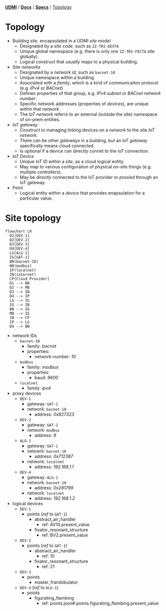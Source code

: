 [**UDMI**](../../) / [**Docs**](../) / [**Specs**](./) / [Topology](#)

# Topology

* Building _site_, encapsulated in a UDMI _site model_
  * Designated by a _site code_, such as `ZZ-TRI-DEVTA`
  * Unique global namespace (e.g. there is only _one_ `ZZ-TRI-FECTA` site globally).
  * Logical construct that _usually_ maps to a physical building.
* Site _networks_
  * Designated by a _network id_, such as `bacnet-10`
  * Unique namespace within a building.
  * Associated with a _family_, which is a kind of communicaiton protocol (e.g. _IPv4_ or _BACnet_)
  * Defines properties of that group, e.g. _IPv4 subnet_ or _BACnet network number_.
  * Specific network addresses (properties of _devices_), are unique within that _network_.
  * The _IoT network_ referrs to an external (outside the site) namespace of on-prem entities.
* _IoT gateway_
  * Construct to managing linking devices on a _network_ to the site _IoT network_.
  * There can be other _gateways_ in a building, but an _IoT gateway_ specifically means cloud connected.
  * Is optional if a device can directly connet to the IoT connection.
* _IoT Device_
  * Unique _IoT ID_ within a _site_, as a cloud logical entity.
  * May map to various configuraiton of physical on-site things (e.g. multiple controllers).
  * May be _directly_ connected to the IoT provider or _proxied_ through an IoT gateway.
* Point
  * Logical entity within a _device_ that provides enapsulation for a particular value.

# Site topology

```mermaid
flowchart LR
  D1[DEV-1]
  D2[DEV-2]
  D3[DEV-3]
  D4[DEV-4]
  LG[ALG-1]
  IG[GAT-1]
  BN(bacnet-10)
  NB(modbus)
  IP(localnet)
  IN(internet)
  CP[Cloud Provider]
  D1 --> BN
  D2 --> MB
  D3 --> IN
  D4 --> IP
  LG --> IG
  IG --> IN
  BN --> IG
  MB --> IG
  IN --> CP
  IP --> LG
  D4 --> BN
```

* network IDs
  * `bacnet-10`
    * family: _bacnet_
    * properties:
      * network-number: _10_
  * `modbus`
    * family: _modbus_
    * properties:
      * baud: _9600_
  * `localnet`
    * family: _ipv4_
* proxy devices
  * `DEV-1`
    * gateway: `GAT-1`
    * network: `bacnet-10`
      * address: _0x827323_
  * `DEV-2`
    * gateway: `GAT-1`
    * network: `modbus`
      * address: _9_
  * `ALG-1`
    * gateway: `GAT-1`
    * netowrk: `bacnet-10`
      * address: _0x712387_
    * network: `localnet`
      * address: _192.168.1.1_
  * `DEV-4`
    * gateway: `ALG-1`
    * network: `bacnet-10`
      * address: _0x281799_
    * network: `localnet`
      * address: _192.168.1.2_
* logical devices
  * `DEV-1`
    * points (_ref_ to `GAT-1`)
      * abstract_air_handler
        * ref: AV10.present_value
      * fixator_resonant_structure
        * ref: BV2.present_value
  * `DEV-2`
    * points (_ref_ to `GAT-1`)
      * abstract_air_handler
        * ref: 10
      * fixator_resonant_structure
        * ref: 21
  * `DEV-3`
    * points
      * master_frambibulator
  * `DEV-4` (_ref_ to `ALG-1`)
    * points
      * figurating_flambing
        * ref: points.json#.points.figurating_flambing.present_value
